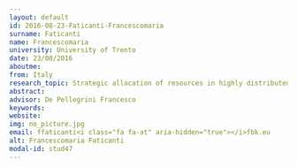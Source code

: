 ```yaml
---
layout: default 
id: 2016-08-23-Faticanti-Francescomaria
surname: Faticanti
name: Francescomaria
university: University of Trento
date: 23/08/2016
aboutme: 
from: Italy
research_topic: Strategic allocation of resources in highly distributed and heterogeneous computing and information systems under concurrency and multitenancy
abstract: 
advisor: De Pellegrini Francesco
keywords: 
website: 
img: no_picture.jpg
email: ffaticanti<i class="fa fa-at" aria-hidden="true"></i>fbk.eu
alt: Francescomaria Faticanti
modal-id: stud47
---
```

